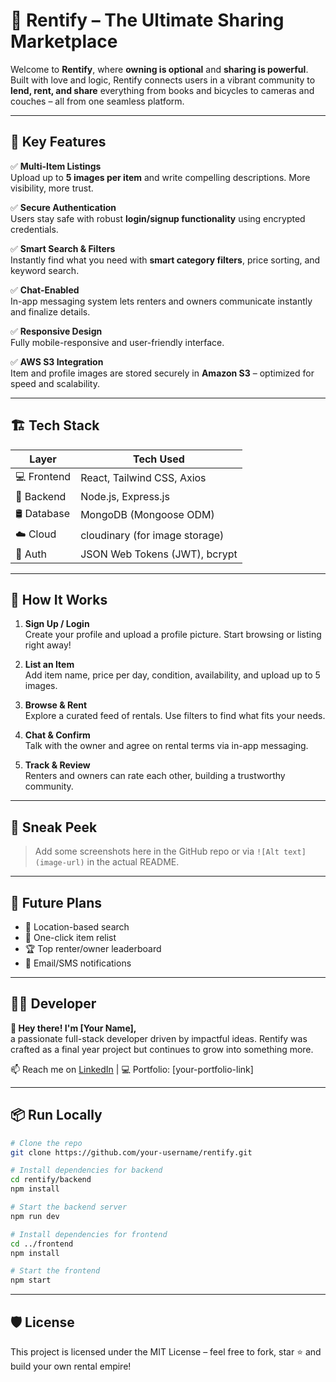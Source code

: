 # 🚀 Rentify – The Ultimate Sharing Marketplace

Welcome to **Rentify**, where **owning is optional** and **sharing is powerful**. Built with love and logic, Rentify connects users in a vibrant community to **lend, rent, and share** everything from books and bicycles to cameras and couches – all from one seamless platform.

---

## 🌟 Key Features

✅ **Multi-Item Listings**  
Upload up to **5 images per item** and write compelling descriptions. More visibility, more trust.

✅ **Secure Authentication**  
Users stay safe with robust **login/signup functionality** using encrypted credentials.

✅ **Smart Search & Filters**  
Instantly find what you need with **smart category filters**, price sorting, and keyword search.

✅ **Chat-Enabled**  
In-app messaging system lets renters and owners communicate instantly and finalize details.

✅ **Responsive Design**  
Fully mobile-responsive and user-friendly interface.

✅ **AWS S3 Integration**  
Item and profile images are stored securely in **Amazon S3** – optimized for speed and scalability.

---

## 🏗️ Tech Stack

| Layer        | Tech Used                                |
|--------------|-------------------------------------------|
| 💻 Frontend  | React, Tailwind CSS, Axios                |
| 🧠 Backend   | Node.js, Express.js                       |
| 🛢️ Database | MongoDB (Mongoose ODM)                     |
| ☁️ Cloud     | cloudinary (for image storage)                |
| 🔐 Auth      | JSON Web Tokens (JWT), bcrypt             |

---

## 🎯 How It Works

1. **Sign Up / Login**  
   Create your profile and upload a profile picture. Start browsing or listing right away!

2. **List an Item**  
   Add item name, price per day, condition, availability, and upload up to 5 images.

3. **Browse & Rent**  
   Explore a curated feed of rentals. Use filters to find what fits your needs.

4. **Chat & Confirm**  
   Talk with the owner and agree on rental terms via in-app messaging.

5. **Track & Review**  
   Renters and owners can rate each other, building a trustworthy community.

---

## 📸 Sneak Peek

> Add some screenshots here in the GitHub repo or via `![Alt text](image-url)` in the actual README.

---

## 🤝 Future Plans

- 📍 Location-based search  
- 🔄 One-click item relist  
- 🏆 Top renter/owner leaderboard  
- 🔔 Email/SMS notifications

---

## 🧑‍💻 Developer

**👋 Hey there! I'm [Your Name],**  
a passionate full-stack developer driven by impactful ideas. Rentify was crafted as a final year project but continues to grow into something more.

📫 Reach me on [LinkedIn](your-linkedin-url) | 💻 Portfolio: [your-portfolio-link]

---

## 📦 Run Locally

```bash
# Clone the repo
git clone https://github.com/your-username/rentify.git

# Install dependencies for backend
cd rentify/backend
npm install

# Start the backend server
npm run dev

# Install dependencies for frontend
cd ../frontend
npm install

# Start the frontend
npm start
```

---

## 🛡️ License

This project is licensed under the MIT License – feel free to fork, star ⭐ and build your own rental empire!
